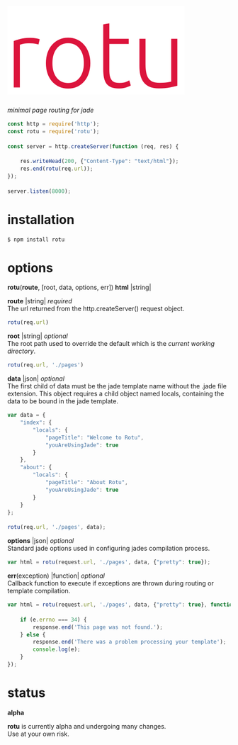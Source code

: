 
# [![rotu - minimal page routing for jade](./rotu.svg)](https://www.npmjs.com/package/rotu)
_minimal page routing for jade_

```javascript
const http = require('http');
const rotu = require('rotu');

const server = http.createServer(function (req, res) {

    res.writeHead(200, {"Content-Type": "text/html"});
    res.end(rotu(req.url));
});

server.listen(8000);
```

# installation
```bash
$ npm install rotu
```

# options
**rotu**(**route**, [root, data, options, err]) **html** |string|

**route** |string| _required_  
The url returned from the http.createServer() request object.

```javascript
rotu(req.url)
```

**root** |string| _optional_  
The root path used to override the default which is the _current working directory_.

```javascript
rotu(req.url, './pages')
```

**data** |json| _optional_  
The first child of data must be the jade template name without the .jade file extension. This object requires a child object named locals, containing the data to be bound in the jade template.

```javascript
var data = {
    "index": {
        "locals": {
            "pageTitle": "Welcome to Rotu",
            "youAreUsingJade": true
        }
    },
    "about": {
        "locals": {
            "pageTitle": "About Rotu",
            "youAreUsingJade": true
        }
    }
};

rotu(req.url, './pages', data);
```

**options** |json| _optional_  
Standard jade options used in configuring jades compilation process.

```javascript
var html = rotu(request.url, './pages', data, {"pretty": true});
```

**err**(exception) |function| _optional_  
Callback function to execute if exceptions are thrown during routing or template compilation.

```javascript
var html = rotu(request.url, './pages', data, {"pretty": true}, function(e) {

    if (e.errno === 34) {
        response.end('This page was not found.');
    } else {
        response.end('There was a problem processing your template');
        console.log(e);
    }
});
```




# status
**alpha**

**rotu** is currently alpha and undergoing many changes.  
Use at your own risk.
